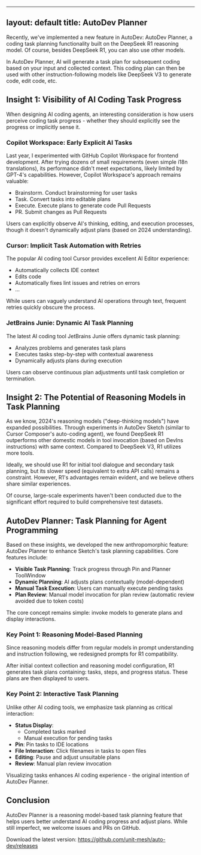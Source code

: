 

---
layout: default
title: AutoDev Planner
---

Recently, we've implemented a new feature in AutoDev: AutoDev Planner, a coding task planning functionality built on the DeepSeek R1 reasoning model. Of course, besides DeepSeek R1, you can also use other models.

In AutoDev Planner, AI will generate a task plan for subsequent coding based on your input and collected context. This coding plan can then be used with other instruction-following models like DeepSeek V3 to generate code, edit code, etc.

## Insight 1: Visibility of AI Coding Task Progress

When designing AI coding agents, an interesting consideration is how users perceive coding task progress - whether they should explicitly see the progress or implicitly sense it.

### Copilot Workspace: Early Explicit AI Tasks

Last year, I experimented with GitHub Copilot Workspace for frontend development. After trying dozens of small requirements (even simple i18n translations), its performance didn't meet expectations, likely limited by GPT-4's capabilities. However, Copilot Workspace's approach remains valuable:

- Brainstorm. Conduct brainstorming for user tasks
- Task. Convert tasks into editable plans
- Execute. Execute plans to generate code Pull Requests
- PR. Submit changes as Pull Requests

Users can explicitly observe AI's thinking, editing, and execution processes, though it doesn't dynamically adjust plans (based on 2024 understanding).

### Cursor: Implicit Task Automation with Retries

The popular AI coding tool Cursor provides excellent AI Editor experience:
- Automatically collects IDE context
- Edits code
- Automatically fixes lint issues and retries on errors
- ...

While users can vaguely understand AI operations through text, frequent retries quickly obscure the process.

### JetBrains Junie: Dynamic AI Task Planning

The latest AI coding tool JetBrains Junie offers dynamic task planning:
- Analyzes problems and generates task plans
- Executes tasks step-by-step with contextual awareness
- Dynamically adjusts plans during execution

Users can observe continuous plan adjustments until task completion or termination.

## Insight 2: The Potential of Reasoning Models in Task Planning

As we know, 2024's reasoning models ("deep-thinking models") have expanded possibilities. Through experiments in AutoDev Sketch (similar to Cursor Composer's auto-coding agent), we found DeepSeek R1 outperforms other domestic models in tool invocation (based on DevIns instructions) with same context. Compared to DeepSeek V3, R1 utilizes more tools.

Ideally, we should use R1 for initial tool dialogue and secondary task planning, but its slower speed (equivalent to extra API calls) remains a constraint. However, R1's advantages remain evident, and we believe others share similar experiences.

Of course, large-scale experiments haven't been conducted due to the significant effort required to build comprehensive test datasets.

## AutoDev Planner: Task Planning for Agent Programming

Based on these insights, we developed the new anthropomorphic feature: AutoDev Planner to enhance Sketch's task planning capabilities. Core features include:

- **Visible Task Planning**: Track progress through Pin and Planner ToolWindow
- **Dynamic Planning**: AI adjusts plans contextually (model-dependent)
- **Manual Task Execution**: Users can manually execute pending tasks
- **Plan Review**: Manual model invocation for plan review (automatic review avoided due to token costs)

The core concept remains simple: invoke models to generate plans and display interactions.

### Key Point 1: Reasoning Model-Based Planning

Since reasoning models differ from regular models in prompt understanding and instruction following, we redesigned prompts for R1 compatibility.

After initial context collection and reasoning model configuration, R1 generates task plans containing: tasks, steps, and progress status. These plans are then displayed to users.

### Key Point 2: Interactive Task Planning

Unlike other AI coding tools, we emphasize task planning as critical interaction:
- **Status Display**:
    - Completed tasks marked
    - Manual execution for pending tasks
- **Pin**: Pin tasks to IDE locations
- **File Interaction**: Click filenames in tasks to open files
- **Editing**: Pause and adjust unsuitable plans
- **Review**: Manual plan review invocation

Visualizing tasks enhances AI coding experience - the original intention of AutoDev Planner.

## Conclusion

AutoDev Planner is a reasoning model-based task planning feature that helps users better understand AI coding progress and adjust plans. While still imperfect, we welcome issues and PRs on GitHub.

Download the latest version: https://github.com/unit-mesh/auto-dev/releases